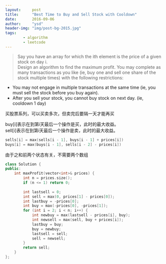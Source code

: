 ```yaml
---
layout:     post
title:      "Best Time to Buy and Sell Stock with Cooldown"
date:       2016-09-06
author:     "ysd"
header-img: "img/post-bg-2015.jpg"
tags:      
        - algorithm
        - leetcode
---
```


>Say you have an array for which the ith element is the price of a given stock on day i.                             
Design an algorithm to find the maximum profit. You may complete as many transactions as you like 
(ie, buy one and sell one share of the stock multiple times) with the following restrictions:
>
+ You may not engage in multiple transactions at the same time (ie, you must sell the stock before you buy again).
+ After you sell your stock, you cannot buy stock on next day. (ie, cooldown 1 day)

买股票系列，可以买卖多次，但卖完后要隔一天才能再买

buy[i]表示在到第i天最后一个操作是买，此时的最大收益。                
sell[i]表示在到第i天最后一个操作是卖，此时的最大收益。

```cpp
sells[i] = max(sells[i - 1], buys[i - 1] + prices[i])
buys[i] = max(buys[i - 1], sells[i - 2] - prices[i])
```

由于之和前两个状态有关，不需要两个数组

```cpp
class Solution {
public:
    int maxProfit(vector<int>& prices) {
        int n = prices.size();
        if (n <= 1) return 0;
        
        int lastsell = 0;
        int sell = max(0, prices[1] - prices[0]);
        int lastbuy = -prices[0];
        int buy = max(-prices[0], -prices[1]);
        for (int i = 2; i < n; i++) {
            int newbuy = max(lastsell - prices[i], buy);
            int newsell = max(sell, buy + prices[i]);
            lastbuy = buy;
            buy = newbuy;
            lastsell = sell;
            sell = newsell;
        }
        return sell;
    }
};
```